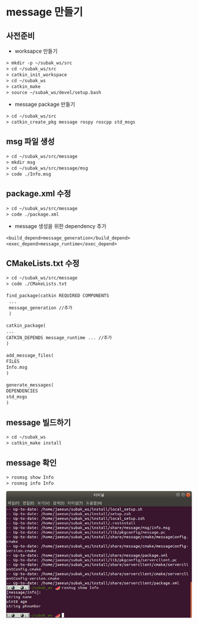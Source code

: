 # message 만들기 

## 사전준비
- worksapce 만들기
```
> mkdir -p ~/subak_ws/src
> cd ~/subak_ws/src
> catkin_init_workspace
> cd ~/subak_ws
> catkin_make
> source ~/subak_ws/devel/setup.bash
```
- message package 만들기
```
> cd ~/subak_ws/src
> catkin_create_pkg message rospy roscpp std_msgs
```



## msg 파일 생성
```
> cd ~/subak_ws/src/message
> mkdir msg
> cd ~/subak_ws/src/message/msg
> code ./Info.msg
```

## package.xml 수정
```
> cd ~/subak_ws/src/message
> code ./package.xml
```
- message 생성을 위한 dependency 추가 
```
<build_depend>message_generation</build_depend>
<exec_depend>message_runtime</exec_depend>
```


## CMakeLists.txt 수정
 
  ``` 
  > cd ~/subak_ws/src/message
  > code ./CMakeLists.txt
 
  find_package(catkin REQUIRED COMPONENTS
   ...
   message_generation //추가
   )

catkin_package(
  ...
  CATKIN_DEPENDS message_runtime ... //추가
  )

add_message_files(
  FILES
  Info.msg
)

generate_messages(
  DEPENDENCIES
  std_msgs
)
  ``` 

## message 빌드하기
```
> cd ~/subak_ws
> catkin_make install
```

## message 확인
```
> rosmsg show Info
> rosmsg info Info
```
![](./result_image.png)
